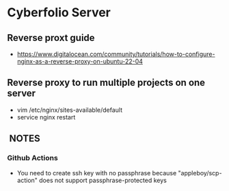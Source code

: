 # Cyberfolio Server

## Reverse proxt guide

- <https://www.digitalocean.com/community/tutorials/how-to-configure-nginx-as-a-reverse-proxy-on-ubuntu-22-04>

## Reverse proxy to run multiple projects on one server

- vim /etc/nginx/sites-available/default
- service nginx restart

##  NOTES

### Github Actions

- You need to create ssh key with no passphrase because "appleboy/scp-action" does not support passphrase-protected keys
